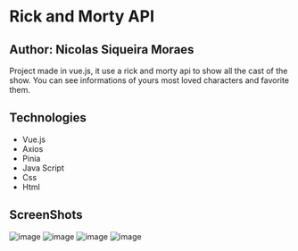 # Rick and Morty API

## Author: Nicolas Siqueira Moraes
Project made in vue.js, it use a rick and morty api to show all the cast of the show. You can see informations of yours most loved characters and favorite them.

## Technologies
  - Vue.js
  - Axios
  - Pinia
  - Java Script
  - Css
  - Html

## ScreenShots
![image](https://github.com/user-attachments/assets/b85e90d4-18ae-49f0-8234-80d2b2b08d53)
![image](https://github.com/user-attachments/assets/da458c1a-e5c4-475c-a3b4-4ddf93870063)
![image](https://github.com/user-attachments/assets/4f69064c-c767-4178-a50e-375447ff6ac4)
![image](https://github.com/user-attachments/assets/db427849-a83b-48d4-b66e-cd8202da2fb8)


